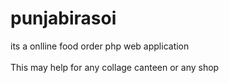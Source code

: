 # punjabirasoi
its a onlline food order php web application  
<br>
This may help for any collage canteen or any shop
